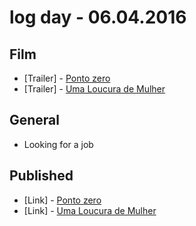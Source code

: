 # log day - 06.04.2016

## Film

- \[Trailer\] - [Ponto zero](https://youtu.be/OKE4dbCcjEc)
- \[Trailer\] - [Uma Loucura de Mulher](https://youtu.be/A8LzHh_rYMQ)


## General 

- Looking for a job


## Published

- \[Link\] - [Ponto zero](http://imhomovies.com.br/opinions/em-cartaz/ponto-zero/)
- \[Link\] - [Uma Loucura de Mulher](http://imhomovies.com.br/opinions/em-cartaz/uma-loucura-de-mulher/)

